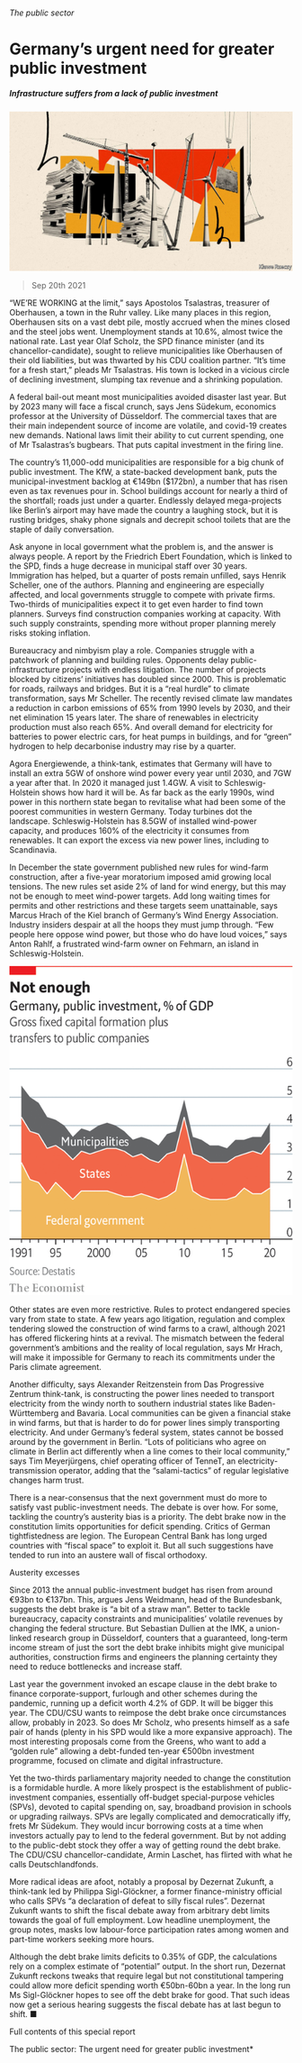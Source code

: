 ###### The public sector

# Germany’s urgent need for greater public investment 

##### Infrastructure suffers from a lack of public investment 

![image](images/20210925_srd006.jpg) 

> Sep 20th 2021 

“WE’RE WORKING at the limit,” says Apostolos Tsalastras, treasurer of Oberhausen, a town in the Ruhr valley. Like many places in this region, Oberhausen sits on a vast debt pile, mostly accrued when the mines closed and the steel jobs went. Unemployment stands at 10.6%, almost twice the national rate. Last year Olaf Scholz, the SPD finance minister (and its chancellor-candidate), sought to relieve municipalities like Oberhausen of their old liabilities, but was thwarted by his CDU coalition partner. “It’s time for a fresh start,” pleads Mr Tsalastras. His town is locked in a vicious circle of declining investment, slumping tax revenue and a shrinking population.

A federal bail-out meant most municipalities avoided disaster last year. But by 2023 many will face a fiscal crunch, says Jens Südekum, economics professor at the University of Düsseldorf. The commercial taxes that are their main independent source of income are volatile, and covid-19 creates new demands. National laws limit their ability to cut current spending, one of Mr Tsalastras’s bugbears. That puts capital investment in the firing line.


The country’s 11,000-odd municipalities are responsible for a big chunk of public investment. The KfW, a state-backed development bank, puts the municipal-investment backlog at €149bn ($172bn), a number that has risen even as tax revenues pour in. School buildings account for nearly a third of the shortfall; roads just under a quarter. Endlessly delayed mega-projects like Berlin’s airport may have made the country a laughing stock, but it is rusting bridges, shaky phone signals and decrepit school toilets that are the staple of daily conversation.

Ask anyone in local government what the problem is, and the answer is always people. A report by the Friedrich Ebert Foundation, which is linked to the SPD, finds a huge decrease in municipal staff over 30 years. Immigration has helped, but a quarter of posts remain unfilled, says Henrik Scheller, one of the authors. Planning and engineering are especially affected, and local governments struggle to compete with private firms. Two-thirds of municipalities expect it to get even harder to find town planners. Surveys find construction companies working at capacity. With such supply constraints, spending more without proper planning merely risks stoking inflation.

Bureaucracy and nimbyism play a role. Companies struggle with a patchwork of planning and building rules. Opponents delay public-infrastructure projects with endless litigation. The number of projects blocked by citizens’ initiatives has doubled since 2000. This is problematic for roads, railways and bridges. But it is a “real hurdle” to climate transformation, says Mr Scheller. The recently revised climate law mandates a reduction in carbon emissions of 65% from 1990 levels by 2030, and their net elimination 15 years later. The share of renewables in electricity production must also reach 65%. And overall demand for electricity for batteries to power electric cars, for heat pumps in buildings, and for “green” hydrogen to help decarbonise industry may rise by a quarter.

Agora Energiewende, a think-tank, estimates that Germany will have to install an extra 5GW of onshore wind power every year until 2030, and 7GW a year after that. In 2020 it managed just 1.4GW. A visit to Schleswig-Holstein shows how hard it will be. As far back as the early 1990s, wind power in this northern state began to revitalise what had been some of the poorest communities in western Germany. Today turbines dot the landscape. Schleswig-Holstein has 8.5GW of installed wind-power capacity, and produces 160% of the electricity it consumes from renewables. It can export the excess via new power lines, including to Scandinavia.

In December the state government published new rules for wind-farm construction, after a five-year moratorium imposed amid growing local tensions. The new rules set aside 2% of land for wind energy, but this may not be enough to meet wind-power targets. Add long waiting times for permits and other restrictions and these targets seem unattainable, says Marcus Hrach of the Kiel branch of Germany’s Wind Energy Association. Industry insiders despair at all the hoops they must jump through. “Few people here oppose wind power, but those who do have loud voices,” says Anton Rahlf, a frustrated wind-farm owner on Fehmarn, an island in Schleswig-Holstein.

![image](images/20210925_SRC158.png) 


Other states are even more restrictive. Rules to protect endangered species vary from state to state. A few years ago litigation, regulation and complex tendering slowed the construction of wind farms to a crawl, although 2021 has offered flickering hints at a revival. The mismatch between the federal government’s ambitions and the reality of local regulation, says Mr Hrach, will make it impossible for Germany to reach its commitments under the Paris climate agreement.

Another difficulty, says Alexander Reitzenstein from Das Progressive Zentrum think-tank, is constructing the power lines needed to transport electricity from the windy north to southern industrial states like Baden-Württemberg and Bavaria. Local communities can be given a financial stake in wind farms, but that is harder to do for power lines simply transporting electricity. And under Germany’s federal system, states cannot be bossed around by the government in Berlin. “Lots of politicians who agree on climate in Berlin act differently when a line comes to their local community,” says Tim Meyerjürgens, chief operating officer of TenneT, an electricity-transmission operator, adding that the “salami-tactics” of regular legislative changes harm trust.

There is a near-consensus that the next government must do more to satisfy vast public-investment needs. The debate is over how. For some, tackling the country’s austerity bias is a priority. The debt brake now in the constitution limits opportunities for deficit spending. Critics of German tightfistedness are legion. The European Central Bank has long urged countries with “fiscal space” to exploit it. But all such suggestions have tended to run into an austere wall of fiscal orthodoxy.

Austerity excesses

Since 2013 the annual public-investment budget has risen from around €93bn to €137bn. This, argues Jens Weidmann, head of the Bundesbank, suggests the debt brake is “a bit of a straw man”. Better to tackle bureaucracy, capacity constraints and municipalities’ volatile revenues by changing the federal structure. But Sebastian Dullien at the IMK, a union-linked research group in Düsseldorf, counters that a guaranteed, long-term income stream of just the sort the debt brake inhibits might give municipal authorities, construction firms and engineers the planning certainty they need to reduce bottlenecks and increase staff.

Last year the government invoked an escape clause in the debt brake to finance corporate-support, furlough and other schemes during the pandemic, running up a deficit worth 4.2% of GDP. It will be bigger this year. The CDU/CSU wants to reimpose the debt brake once circumstances allow, probably in 2023. So does Mr Scholz, who presents himself as a safe pair of hands (plenty in his SPD would like a more expansive approach). The most interesting proposals come from the Greens, who want to add a “golden rule” allowing a debt-funded ten-year €500bn investment programme, focused on climate and digital infrastructure.

Yet the two-thirds parliamentary majority needed to change the constitution is a formidable hurdle. A more likely prospect is the establishment of public-investment companies, essentially off-budget special-purpose vehicles (SPVs), devoted to capital spending on, say, broadband provision in schools or upgrading railways. SPVs are legally complicated and democratically iffy, frets Mr Südekum. They would incur borrowing costs at a time when investors actually pay to lend to the federal government. But by not adding to the public-debt stock they offer a way of getting round the debt brake. The CDU/CSU chancellor-candidate, Armin Laschet, has flirted with what he calls Deutschlandfonds.

More radical ideas are afoot, notably a proposal by Dezernat Zukunft, a think-tank led by Philippa Sigl-Glöckner, a former finance-ministry official who calls SPVs “a declaration of defeat to silly fiscal rules”. Dezernat Zukunft wants to shift the fiscal debate away from arbitrary debt limits towards the goal of full employment. Low headline unemployment, the group notes, masks low labour-force participation rates among women and part-time workers seeking more hours.

Although the debt brake limits deficits to 0.35% of GDP, the calculations rely on a complex estimate of “potential” output. In the short run, Dezernat Zukunft reckons tweaks that require legal but not constitutional tampering could allow more deficit spending worth €50bn-60bn a year. In the long run Ms Sigl-Glöckner hopes to see off the debt brake for good. That such ideas now get a serious hearing suggests the fiscal debate has at last begun to shift. ■

Full contents of this special report


The public sector: The urgent need for greater public investment*







